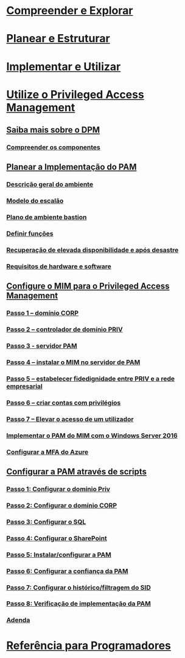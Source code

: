 # [Compreender e Explorar](/microsoft-identity-manager/understand-explore/microsoft-identity-manager-2016)
# [Planear e Estruturar](/microsoft-identity-manager/plan-design/microsoft-identity-manager-2016-supported-platforms)
# [Implementar e Utilizar](/microsoft-identity-manager/deploy-use/microsoft-identity-manager-deploy)
# [Utilize o Privileged Access Management](privileged-identity-management-for-active-directory-domain-services.md)
## [Saiba mais sobre o DPM](privileged-identity-management-for-active-directory-domain-services.md)
### [Compreender os componentes](principles-of-operation.md)
## [Planear a Implementação do PAM](environment-overview.md)
### [Descrição geral do ambiente](environment-overview.md)
### [Modelo do escalão](tier-model-for-partitioning-administrative-privileges.md)
### [Plano de ambiente bastion](planning-bastion-environment.md)
### [Definir funções](defining-roles-for-pam.md)
### [Recuperação de elevada disponibilidade e após desastre](high-availability-disaster-recovery-considerations-bastion-environment.md)
### [Requisitos de hardware e software](hardware-software-requirements.md)
## [Configure o MIM para o Privileged Access Management](configuring-mim-environment-for-pam.md)
### [Passo 1 – domínio CORP](step-1-prepare-corp-domain.md)
### [Passo 2 – controlador de domínio PRIV](step-2-prepare-priv-domain-controller.md)
### [Passo 3 - servidor PAM](step-3-prepare-pam-server.md)
### [Passo 4 – instalar o MIM no servidor de PAM](step-4-install-mim-components-on-pam-server.md)
### [Passo 5 – estabelecer fidedignidade entre PRIV e a rede empresarial](step-5-establish-trust-between-priv-corp-forests.md)
### [Passo 6 – criar contas com privilégios](step-6-transition-group-to-pam.md)
### [Passo 7 – Elevar o acesso de um utilizador](step-7-elevate-user-access.md)
### [Implementar o PAM do MIM com o Windows Server 2016](deploy-pam-with-windows-server-2016.md)
### [Configurar a MFA do Azure](use-azure-mfa-for-activation.md)
## [Configurar a PAM através de scripts](sp1-pam-configure-using-scripts.md)
### [Passo 1: Configurar o domínio Priv](sp1-step1-configuring-priv-domain.md)
### [Passo 2: Configurar o domínio CORP](sp1-step2-configuring-corp-domain.md)
### [Passo 3: Configurar o SQL](sp1-step3-installing-configuring-sql.md)
### [Passo 4: Configurar o SharePoint](sp1-step4-configuring-sharepoint.md)
### [Passo 5: Instalar/configurar a PAM](sp1-step5-configuring-pam.md)
### [Passo 6: Configurar a confiança da PAM](sp1-step6-setup-pam-trust.md)
### [Passo 7: Configurar o histórico/filtragem do SID](sp1-step7-setup-sidhistory-sidfiltering.md)
### [Passo 8: Verificação de implementação da PAM](sp1-step8-pam-deployment-verification.md)
### [Adenda](sp1-pam-deployment-addendum.md)
# [Referência para Programadores](/microsoft-identity-manager/reference/microsoft-identity-manager-2016-developer-reference)
